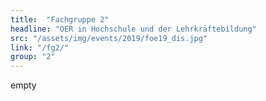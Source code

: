 ```yaml
---
title:  "Fachgruppe 2"
headline: "OER in Hochschule und der Lehrkräftebildung"
src: "/assets/img/events/2019/foe19_dis.jpg"
link: "/fg2/"
group: "2"
---
```

empty